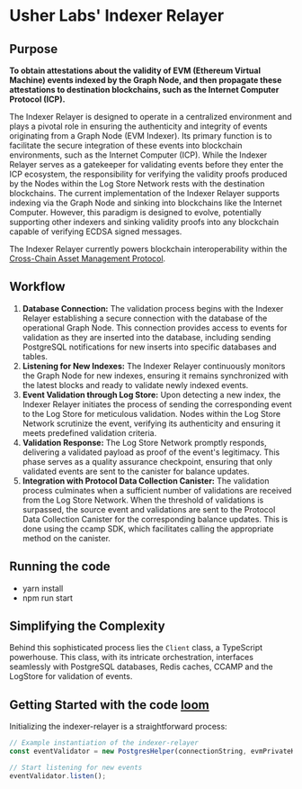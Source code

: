 # Usher Labs' Indexer Relayer

## Purpose

**To obtain attestations about the validity of EVM (Ethereum Virtual Machine) events indexed by the Graph Node, and then propagate these attestations to destination blockchains, such as the Internet Computer Protocol (ICP).**

The Indexer Relayer is designed to operate in a centralized environment and plays a pivotal role in ensuring the authenticity and integrity of events originating from a Graph Node (EVM Indexer). Its primary function is to facilitate the secure integration of these events into blockchain environments, such as the Internet Computer (ICP). While the Indexer Relayer serves as a gatekeeper for validating events before they enter the ICP ecosystem, the responsibility for verifying the validity proofs produced by the Nodes within the Log Store Network rests with the destination blockchains. The current implementation of the Indexer Relayer supports indexing via the Graph Node and sinking into blockchains like the Internet Computer. However, this paradigm is designed to evolve, potentially supporting other indexers and sinking validity proofs into any blockchain capable of verifying ECDSA signed messages.

The Indexer Relayer currently powers blockchain interoperability within the [Cross-Chain Asset Management Protocol](https://github.com/usherlabs/ccamp).

## Workflow

1. **Database Connection:**
   The validation process begins with the Indexer Relayer establishing a secure connection with the database of the operational Graph Node. This connection provides access to events for validation as they are inserted into the database, including sending PostgreSQL notifications for new inserts into specific databases and tables.  
2. **Listening for New Indexes:**
   The Indexer Relayer continuously monitors the Graph Node for new indexes, ensuring it remains synchronized with the latest blocks and ready to validate newly indexed events.  
3. **Event Validation through Log Store:**
   Upon detecting a new index, the Indexer Relayer initiates the process of sending the corresponding event to the Log Store for meticulous validation. Nodes within the Log Store Network scrutinize the event, verifying its authenticity and ensuring it meets predefined validation criteria.  
4. **Validation Response:**
   The Log Store Network promptly responds, delivering a validated payload as proof of the event's legitimacy. This phase serves as a quality assurance checkpoint, ensuring that only validated events are sent to the canister for balance updates.  
5. **Integration with Protocol Data Collection Canister:**
   The validation process culminates when a sufficient number of validations are received from the Log Store Network. When the threshold of validations is surpassed, the source event and validations are sent to the Protocol Data Collection Canister for the corresponding balance updates. This is done using the ccamp SDK, which facilitates calling the appropriate method on the canister.  

## Running the code

- yarn install
- npm run start

## Simplifying the Complexity

Behind this sophisticated process lies the `Client` class, a TypeScript powerhouse. This class, with its intricate orchestration, interfaces seamlessly with PostgreSQL databases, Redis caches, CCAMP and the LogStore for validation of events.

## Getting Started with the code [loom](https://www.loom.com/share/b80608d87b7b4fcaa3f139fbe05365ce?sid=cab4c2df-eb95-41e7-8422-c6743440b39c)

Initializing the indexer-relayer is a straightforward process:

```typescript
// Example instantiation of the indexer-relayer
const eventValidator = new PostgresHelper(connectionString, evmPrivateKey);

// Start listening for new events
eventValidator.listen();

